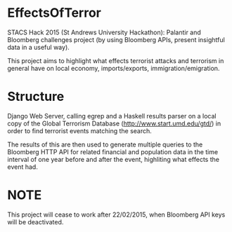 # EffectsOfTerror
STACS Hack 2015 (St Andrews University Hackathon): Palantir and Bloomberg challenges project (by using Bloomberg APIs, present insightful data in a useful way).

This project aims to highlight what effects terrorist attacks and terrorism in general have on local economy, imports/exports, immigration/emigration.

Structure
===
Django Web Server, calling egrep and a Haskell results parser on a local copy of the Global Terrorism Database (http://www.start.umd.edu/gtd/) in order to find terrorist events matching the search.

The results of this are then used to generate multiple queries to the Bloomberg HTTP API for related financial and population data in the time interval of one year before and after the event, highliting what effects the event had.

NOTE
===
This project will cease to work after 22/02/2015, when Bloomberg API keys will be deactivated.

